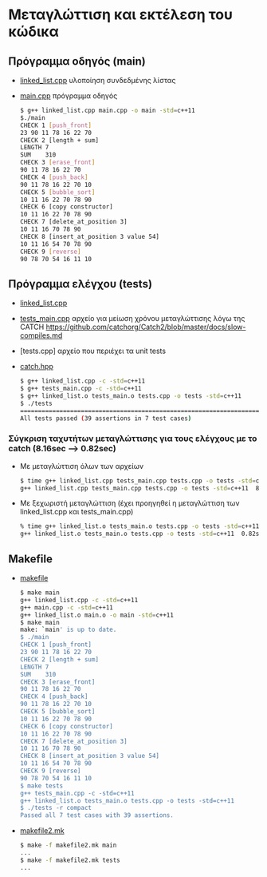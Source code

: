 # Μεταγλώττιση και εκτέλεση του κώδικα

## Πρόγραμμα οδηγός (main)

* [linked_list.cpp](./linked_list.cpp) υλοποίηση συνδεδμένης λίστας
* [main.cpp](./main.cpp) πρόγραμμα οδηγός

    ```sh
    $ g++ linked_list.cpp main.cpp -o main -std=c++11
    $./main
    CHECK 1 [push_front]
    23 90 11 78 16 22 70
    CHECK 2 [length + sum]
    LENGTH 7
    SUM    310
    CHECK 3 [erase_front]
    90 11 78 16 22 70
    CHECK 4 [push_back]
    90 11 78 16 22 70 10
    CHECK 5 [bubble_sort]
    10 11 16 22 70 78 90
    CHECK 6 [copy constructor]
    10 11 16 22 70 78 90
    CHECK 7 [delete_at_position 3]
    10 11 16 70 78 90
    CHECK 8 [insert_at_position 3 value 54]
    10 11 16 54 70 78 90
    CHECK 9 [reverse]
    90 78 70 54 16 11 10
    ```

## Πρόγραμμα ελέγχου (tests)

* [linked_list.cpp](./linked_list.cpp)
* [tests_main.cpp](./tests_main.cpp) αρχείο για μείωση χρόνου μεταγλώττισης λόγω της CATCH <https://github.com/catchorg/Catch2/blob/master/docs/slow-compiles.md>
* [tests.cpp] αρχείο που περιέχει τα unit tests
* [catch.hpp](./../catch.hpp)

    ```sh
    $ g++ linked_list.cpp -c -std=c++11
    $ g++ tests_main.cpp -c -std=c++11
    $ g++ linked_list.o tests_main.o tests.cpp -o tests -std=c++11
    $ ./tests
    ===============================================================================
    All tests passed (39 assertions in 7 test cases)
    ```

### Σύγκριση ταχυτήτων μεταγλώττισης για τους ελέγχους με το catch (8.16sec --> 0.82sec)

* Με μεταγλώττιση όλων των αρχείων

    ```sh
    $ time g++ linked_list.cpp tests_main.cpp tests.cpp -o tests -std=c++11
    g++ linked_list.cpp tests_main.cpp tests.cpp -o tests -std=c++11  8.16s user 0.38s system 99% cpu 8.609 total
    ```

* Με ξεχωριστή μεταγλώττιση (έχει προηγηθεί η μεταγλώττιση των linked_list.cpp και tests_main.cpp)

    ```sh
    % time g++ linked_list.o tests_main.o tests.cpp -o tests -std=c++11
    g++ linked_list.o tests_main.o tests.cpp -o tests -std=c++11  0.82s user 0.08s system 99% cpu 0.905 total
    ```

## Makefile

* [makefile](./makefile)

    ```sh
    $ make main
    g++ linked_list.cpp -c -std=c++11
    g++ main.cpp -c -std=c++11
    g++ linked_list.o main.o -o main -std=c++11
    $ make main
    make: `main' is up to date.
    $ ./main
    CHECK 1 [push_front]
    23 90 11 78 16 22 70
    CHECK 2 [length + sum]
    LENGTH 7
    SUM    310
    CHECK 3 [erase_front]
    90 11 78 16 22 70
    CHECK 4 [push_back]
    90 11 78 16 22 70 10
    CHECK 5 [bubble_sort]
    10 11 16 22 70 78 90
    CHECK 6 [copy constructor]
    10 11 16 22 70 78 90
    CHECK 7 [delete_at_position 3]
    10 11 16 70 78 90
    CHECK 8 [insert_at_position 3 value 54]
    10 11 16 54 70 78 90
    CHECK 9 [reverse]
    90 78 70 54 16 11 10
    $ make tests
    g++ tests_main.cpp -c -std=c++11
    g++ linked_list.o tests_main.o tests.cpp -o tests -std=c++11
    $ ./tests -r compact
    Passed all 7 test cases with 39 assertions.
    ```

* [makefile2.mk](./makefile2.mk)

    ```sh
    $ make -f makefile2.mk main
    ...
    $ make -f makefile2.mk tests
    ...
    ```

